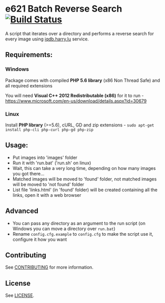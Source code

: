 # e621 Batch Reverse Search [![Build Status](https://travis-ci.org/jacklul/e621-Batch-Reverse-Search.svg?branch=master)](https://travis-ci.org/jacklul/e621-Batch-Reverse-Search)

A script that iterates over a directory and performs a reverse search for every image using [iqdb.harry.lu](http://iqdb.harry.lu/) service.

## Requirements:

### Windows

Package comes with compiled **PHP 5.6 library** (x86 Non Thread Safe) and all required extensions

You will need **Visual C++ 2012 Redistributable (x86)** for it to run - https://www.microsoft.com/en-us/download/details.aspx?id=30679

### Linux

Install **PHP library** (>=5.6), cURL, GD and zip extensions - `sudo apt-get install php-cli php-curl php-gd php-zip`

## Usage:
- Put images into 'images' folder
- Run it with 'run.bat' ('run.sh' on linux)
- Wait, this can take a very long time, depending on how many images you got there...
- Matched images will be moved to 'found' folder, not matched images will be moved to 'not found' folder
- List file 'links.html' (in 'found' folder) will be created containing all the links, open it with a web browser

## Advanced
- You can pass any directory as an argument to the run script (on Windows you can move a directory over `run.bat`)
- Rename `config.cfg.example` to `config.cfg` to make the script use it, configure it how you want

## Contributing

See [CONTRIBUTING](https://github.com/jacklul/e621-Batch-Reverse-Search/blob/master/CONTRIBUTING.md) for more information.

## License

See [LICENSE](https://github.com/jacklul/e621-Batch-Reverse-Search/blob/master/LICENSE.md).
